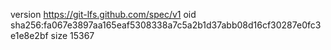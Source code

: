 version https://git-lfs.github.com/spec/v1
oid sha256:fa067e3897aa165eaf5308338a7c5a2b1d37abb08d16cf30287e0fc3e1e8e2bf
size 15367
